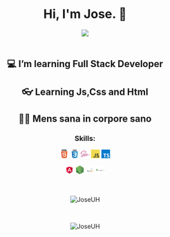 

<h1 align="center">Hi, I'm Jose. 👋</h1>
<div align="center"><img width="500px" src="https://user-images.githubusercontent.com/103496576/173243597-ada26875-c44b-4577-b92c-10b76032c950.gif" /></div>


<br />
<div align="center">
 
<h2 align="center">💻 I’m learning Full Stack Developer </h2>
 
 <h2 align="center">👓 Learning Js,Css and Html </h2>
 <h2 align="center">🧗‍♂️ Mens sana in corpore sano</h2>
</div>
<h3 align="center">Skills:</h3>

<div align="center">

 <code><img height="20" src="https://raw.githubusercontent.com/github/explore/80688e429a7d4ef2fca1e82350fe8e3517d3494d/topics/html/html.png"></code>
 <code><img height="20" src="https://raw.githubusercontent.com/github/explore/80688e429a7d4ef2fca1e82350fe8e3517d3494d/topics/css/css.png"></code>
 <code><img height="20" src="https://raw.githubusercontent.com/github/explore/80688e429a7d4ef2fca1e82350fe8e3517d3494d/topics/sass/sass.png"></code>
<code><img height="20" src="https://raw.githubusercontent.com/github/explore/80688e429a7d4ef2fca1e82350fe8e3517d3494d/topics/javascript/javascript.png"></code>
 <code><img height="20" src="https://raw.githubusercontent.com/github/explore/80688e429a7d4ef2fca1e82350fe8e3517d3494d/topics/typescript/typescript.png"></code>
<!-- <code><img height="20" src="https://raw.githubusercontent.com/github/explore/80688e429a7d4ef2fca1e82350fe8e3517d3494d/topics/react/react.png"></code> -->
 <code><img height="20" src="https://raw.githubusercontent.com/github/explore/80688e429a7d4ef2fca1e82350fe8e3517d3494d/topics/angular/angular.png"></code>
<code><img height="20" src="https://raw.githubusercontent.com/github/explore/80688e429a7d4ef2fca1e82350fe8e3517d3494d/topics/nodejs/nodejs.png"></code>
<code><img height="20" src="https://raw.githubusercontent.com/github/explore/80688e429a7d4ef2fca1e82350fe8e3517d3494d/topics/mysql/mysql.png"></code>
 <code><img height="20" src="https://raw.githubusercontent.com/github/explore/80688e429a7d4ef2fca1e82350fe8e3517d3494d/topics/mongodb/mongodb.png"></code>
<!-- <code><img height="20" src="https://raw.githubusercontent.com/github/explore/80688e429a7d4ef2fca1e82350fe8e3517d3494d/topics/firebase/firebase.png"></code>
<code><img height="20" src="https://raw.githubusercontent.com/github/explore/80688e429a7d4ef2fca1e82350fe8e3517d3494d/topics/git/git.png"></code> -->

</div>
 
 <br />
 
<p align="center">

 <img align="center" src="https://github-readme-stats.vercel.app/api/top-langs?username=JoseUH&show_icons=true&hide_border=true&theme=white" alt="JoseUH" />
 
</p>




<br />

<p align="center"> <img src="https://komarev.com/ghpvc/?username=JoseUH&label=Profile%20views&color=0e75b6&style=flat" alt="JoseUH" /> </p>
